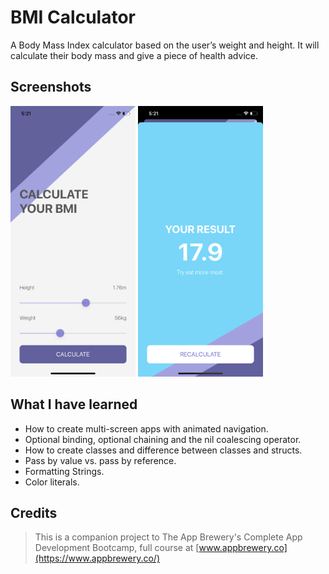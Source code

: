 
#  BMI Calculator

A Body Mass Index calculator based on the user’s weight and height. It will calculate their body mass and give a piece of health advice.

## Screenshots

<img src="Documentation/Screenshot1.png" width="200">   <img src="Documentation/Screenshot2.png" width="200">

## What I have learned

* How to create multi-screen apps with animated navigation.
* Optional binding, optional chaining and the nil coalescing operator.
* How to create classes and difference between classes and structs. 
* Pass by value vs. pass by reference. 
* Formatting Strings. 
* Color literals.

## Credits

>This is a companion project to The App Brewery's Complete App Development Bootcamp, full course at [www.appbrewery.co](https://www.appbrewery.co/)
